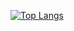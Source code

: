 [![Top Langs](https://github-readme-stats.vercel.app/api/top-langs/?username=wry0313)](https://github.com/anuraghazra/github-readme-stats)